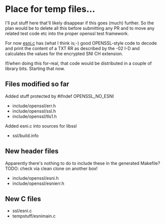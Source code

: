 
# Place for temp files...

I'll put stuff here that'll likely disappear if this
goes (much) further. So the plan would be to delete
all this before submitting any PR and to move any
related test code etc into the proper openssl test
framework.

For now [esni.c](./esni.c) has (what I think is;-) 
good OPENSSL-style code to decode and print the 
content of a TXT RR as described by the -02 I-D
and calculates the values for the encrypted SNI
CH extension.

If/when doing this for-real, that code would be
distributed in a couple of library bits. Starting
that now.

## Files modified so far

Added stuff protected by #ifndef OPENSSL_NO_ESNI 
- include/openssl/err.h
- include/openssl/ssl.h
- include/openssl/tls1.h

Added esni.c into sources for libssl
- ssl/build.info 

## New header files

Apparently there's nothing to do to include these in the
generated Makefile? TODO: check via clean clone on another
box!

- include/openssl/esni.h
- include/openssl/esnierr.h

## New C files

- ssl/esni.c
- tempstuff/esnimain.c




